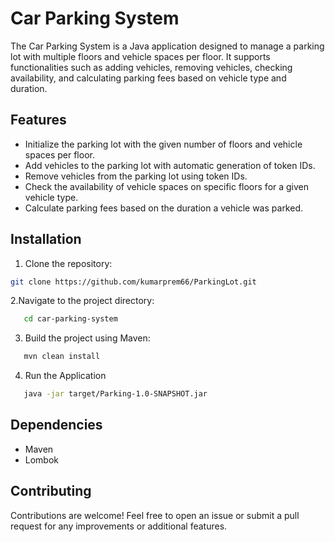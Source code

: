 # Car Parking System

The Car Parking System is a Java application designed to manage a parking lot with multiple floors and vehicle spaces per floor. It supports functionalities such as adding vehicles, removing vehicles, checking availability, and calculating parking fees based on vehicle type and duration.

## Features

- Initialize the parking lot with the given number of floors and vehicle spaces per floor.
- Add vehicles to the parking lot with automatic generation of token IDs.
- Remove vehicles from the parking lot using token IDs.
- Check the availability of vehicle spaces on specific floors for a given vehicle type.
- Calculate parking fees based on the duration a vehicle was parked.

## Installation

1. Clone the repository:

```bash
git clone https://github.com/kumarprem66/ParkingLot.git
```

2.Navigate to the project directory:
```bash
   cd car-parking-system
```

3. Build the project using Maven:
```bash
   mvn clean install
```
4. Run the Application
```bash
   java -jar target/Parking-1.0-SNAPSHOT.jar
```

## Dependencies
- Maven
- Lombok

## Contributing
Contributions are welcome! Feel free to open an issue or submit a pull request for any improvements or additional features.
